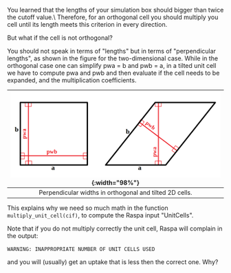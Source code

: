You learned that the lengths of your simulation box should bigger than twice the cutoff value.\\
Therefore, for an orthogonal cell you should multiply you cell until its length
meets this criterion in every direction.

But what if the cell is not orthogonal?

You should not speak in terms of "lengths" but in terms of "perpendicular lengths",
as shown in the figure for the two-dimensional case. While in the orthogonal case
one can simplify pwa = b and pwb = a, in a tilted unit cell we have to compute
pwa and pwb and then evaluate if the cell needs to be expanded,
and the multiplication coefficients.



|![perp_width.png](../../../assets/2019_molsim_school_Amsterdam/perp_width.png){:width="98%"}|
|:--:|
| Perpendicular widths in orthogonal and tilted 2D cells. |


This explains why we need so much math in the function `multiply_unit_cell(cif)`,
to compute the Raspa input "UnitCells".

Note that if you do not multiply correctly the unit cell,
Raspa will complain in the output:

```terminal
WARNING: INAPPROPRIATE NUMBER OF UNIT CELLS USED
```

and you will (usually) get an uptake that is less then the correct one. Why?
